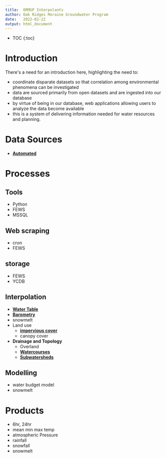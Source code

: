 ```yaml
---
title:  ORMGP Interpolants
author: Oak Ridges Moraine Groundwater Program
date:   2022-02-22
output: html_document
---
```


* TOC
{:toc}

# Introduction
There's a need for an introduction here, highlighting the need to:
* coordinate disparate datasets so that correlation among environmental phenomena can be investigated
* data are sourced primarily from open datasets and are ingested into our database
* by virtue of being in our database, web applications allowing users to analyze the data become available
* this is a system of delivering information needed for water resources and planning.





# Data Sources
* **[Automated](/interpolants/sources/sources.html)**


# Processes

## Tools
* Python
* FEWS
* MSSQL

## Web scraping
* cron
* FEWS

## storage
* FEWS
* YCDB

## Interpolation
* **[Water Table](owrc.github.io/watertable/)**
* **[Barometry](/interpolants/interpolation/barometry.html)**
* snowmelt
* Land use
    * **[impervious cover](/interpolants/interpolation/landuse.html)**
    * canopy cover
* **Drainage and Topology**
    * Overland
    * **[Watercourses](/interpolants/interpolation/watercourses.html)**
    * **[Subwatersheds](/interpolants/interpolation/subwatershed.html)**



## Modelling
* water budget model
* snowmelt



# Products
* 6hr, 24hr
* mean min max temp
* atmospheric Pressure
* rainfall
* snowfall
* snowmelt
